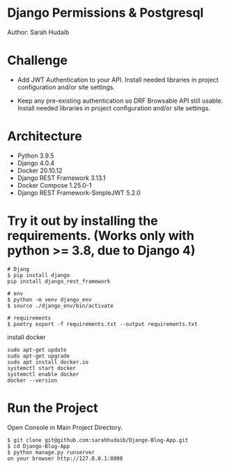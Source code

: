 # Django Permissions & Postgresql
Author: Sarah Hudaib

# Challenge
- Add JWT Authentication to your API.
Install needed libraries in project configuration and/or site settings.

- Keep any pre-existing authentication so DRF Browsable API still usable.
Install needed libraries in project configuration and/or site settings.

# Architecture
- Python 3.9.5 
- Django 4.0.4
- Docker 20.10.12
- Django REST Framework 3.13.1
- Docker Compose 1.25.0-1
- Django REST Framework-SimpleJWT 5.2.0


# Try it out by installing the requirements. (Works only with python >= 3.8, due to Django 4)
```
# Djang
$ pip install django
pip install django_rest_framework

# env
$ python -m venv django_env
$ source ./django_env/bin/activate

# requirements
$ poetry export -f requirements.txt --output requirements.txt

```
install docker
```
sudo apt-get update
sudo apt-get upgrade
sudo apt install docker.io
systemctl start docker
systemctl enable docker
docker --version
```

# Run the Project
Open Console in Main Project Directory.

```
$ git clone git@github.com:sarahhudaib/Django-Blog-App.git
$ cd Django-Blog-App
$ python manage.py runserver
on your browser http://127.0.0.1:8000
```




